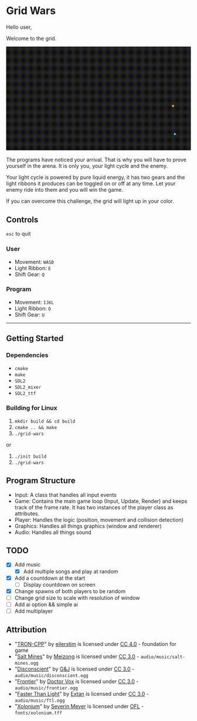 # Grid Wars

Hello user,

Welcome to the grid.

<img src="tron.gif"/>

The programs have noticed your arrival. That is why you will have to
prove yourself in the arena. It is only you, your light cycle and the
enemy.

Your light cycle is powered by pure liquid energy, it has two gears and
the light ribbons it produces can be toggled on or off at any time. Let
your enemy ride into them and you will win the game.

If you can overcome this challenge, the grid will light up in your color.

## Controls

`esc` to quit

### User

* Movement: `WASD`
* Light Ribbon: `E`
* Shift Gear: `Q`

### Program

* Movement: `IJKL`
* Light Ribbon: `O`
* Shift Gear: `U`

---

## Getting Started

### Dependencies

* `cmake`
* `make`
* `SDL2`
* `SDL2_mixer`
* `SDL2_ttf`

### Building for Linux

1. `mkdir build && cd build`
2. `cmake .. && make`
3. `./grid-wars`

or

1. `./init build`
2. `./grid-wars`

## Program Structure

* Input: A class that handles all input events
* Game: Contains the main game loop (Input, Update, Render) and keeps track of the frame rate. It has two instances of the player class as attributes.
* Player: Handles the logic (position, movement and collision detection)
* Graphics: Handles all things graphics (window and renderer)
* Audio: Handles all things sound

## TODO

* [X] Add music
	* [X] Add multiple songs and play at random
* [X] Add a countdown at the start
	* [ ] Display countdown on screen
* [X] Change spawns of both players to be random
* [ ] Change grid size to scale with resolution of window
* [ ] Add ai option && simple ai
* [ ] Add multiplayer

## Attribution

* "[TRON-CPP](https://github.com/eilerstim/TRON-CPP)" by [eilerstim](https://github.com/eilerstim) is licensed under [CC 4.0](https://creativecommons.org/licenses/by/4.0/) - foundation for game
* "[Salt Mines](https://soundcloud.com/dj-meizong/salt-mines)" by [Meizong](https://soundcloud.com/dj-meizong) is licensed under [CC 3.0](https://creativecommons.org/licenses/by/3.0/) - `audio/music/salt-mines.ogg`
* "[Disconscient](https://soundcloud.com/gandjdnb/disconscient-full-version-drum-bass)" by [G&J](https://soundcloud.com/gandjdnb) is licensed under [CC 3.0](https://creativecommons.org/licenses/by/3.0/) - `audio/music/disconscient.ogg`
* "[Frontier](https://soundcloud.com/argofox/doctor-vox-frontier)" by [Doctor Vox](https://open.spotify.com/artist/1NiqyCNYaJnuKVTMFlWYVx) is licensed under [CC 3.0](https://creativecommons.org/licenses/by/3.0/) - `audio/music/frontier.ogg`
* "[Faster Than Light](https://soundcloud.com/extandnb/faster-than-light)" by [Extan]( https://soundcloud.com/extandnb) is licensed under [CC 3.0](https://creativecommons.org/licenses/by/3.0/) - `audio/music/ftl.ogg`
* "[Xolonium](https://fontlibrary.org/en/font/xolonium)" by [Severin Meyer]() is licensed under [OFL](https://scripts.sil.org/cms/scripts/page.php?site_id=nrsi&id=OFL) - `fonts/xolonium.tff`

